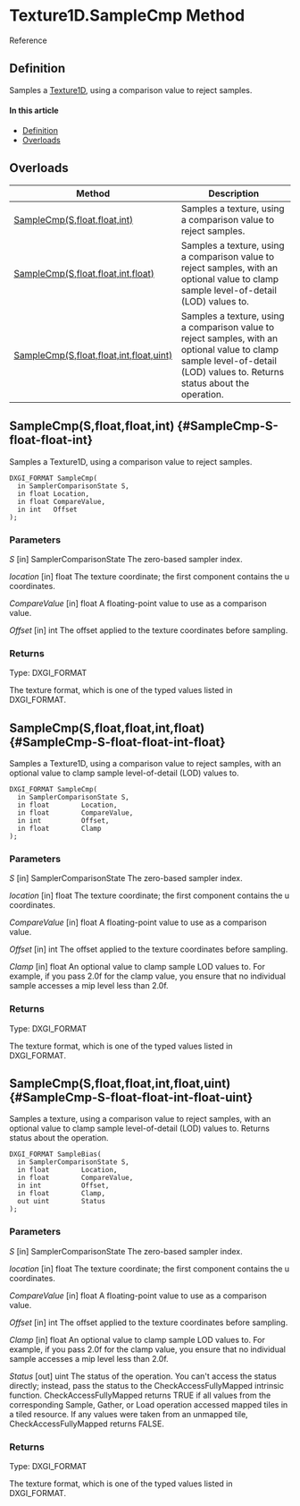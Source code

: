# Texture1D.SampleCmp Method

Reference

## Definition

Samples a [Texture1D](#Texture1D.md), using a comparison value to reject samples.

#### In this article

*  [Definition](#definition)
*  [Overloads](#overloads)

## Overloads

| Method | Description |
| ------ | ----------- |
| [SampleCmp(S,float,float,int)](#SampleCmp-S-float-float-int) | Samples a texture, using a comparison value to reject samples. |
| [SampleCmp(S,float,float,int,float)](#SampleCmp-S-float-float-int-float) | Samples a texture, using a comparison value to reject samples, with an optional value to clamp sample level-of-detail (LOD) values to. |
| [SampleCmp(S,float,float,int,float,uint)](#SampleCmp-S-float-float-int-float-uint) | Samples a texture, using a comparison value to reject samples, with an optional value to clamp sample level-of-detail (LOD) values to. Returns status about the operation. |

## SampleCmp(S,float,float,int) {#SampleCmp-S-float-float-int}

Samples a Texture1D, using a comparison value to reject samples.

```HLSL
DXGI_FORMAT SampleCmp(
  in SamplerComparisonState S,
  in float Location,
  in float CompareValue,
  in int   Offset
);
```

### Parameters
<i>S</i> [in] SamplerComparisonState
The zero-based sampler index.

<i>location</i> [in] float
The texture coordinate; the first component contains the u coordinates.

<i>CompareValue</i> [in] float
A floating-point value to use as a comparison value.

<i>Offset</i> [in] int
The offset applied to the texture coordinates before sampling.

### Returns
Type: DXGI_FORMAT

The texture format, which is one of the typed values listed in DXGI_FORMAT.

## SampleCmp(S,float,float,int,float) {#SampleCmp-S-float-float-int-float}

Samples a Texture1D, using a comparison value to reject samples, with an optional value to clamp sample level-of-detail (LOD) values to.

```HLSL
DXGI_FORMAT SampleCmp(
  in SamplerComparisonState S,
  in float        Location,
  in float        CompareValue,
  in int          Offset,
  in float        Clamp
);
```

### Parameters
<i>S</i> [in] SamplerComparisonState
The zero-based sampler index.

<i>location</i> [in] float
The texture coordinate; the first component contains the u coordinates.

<i>CompareValue</i> [in] float
A floating-point value to use as a comparison value.

<i>Offset</i> [in] int
The offset applied to the texture coordinates before sampling.

<i>Clamp</i> [in] float
An optional value to clamp sample LOD values to. For example, if you pass 2.0f for the clamp value, you ensure that no individual sample accesses a mip level less than 2.0f.

### Returns
Type: DXGI_FORMAT

The texture format, which is one of the typed values listed in DXGI_FORMAT.

## SampleCmp(S,float,float,int,float,uint) {#SampleCmp-S-float-float-int-float-uint}

Samples a texture, using a comparison value to reject samples, with an optional value to clamp sample level-of-detail (LOD) values to. Returns status about the operation.

```HLSL
DXGI_FORMAT SampleBias(
  in SamplerComparisonState S,
  in float        Location,
  in float        CompareValue,
  in int          Offset,
  in float        Clamp,
  out uint        Status
);
```

### Parameters
<i>S</i> [in] SamplerComparisonState
The zero-based sampler index.

<i>location</i> [in] float
The texture coordinate; the first component contains the u coordinates.

<i>CompareValue</i> [in] float
A floating-point value to use as a comparison value.

<i>Offset</i> [in] int
The offset applied to the texture coordinates before sampling.

<i>Clamp</i> [in] float
An optional value to clamp sample LOD values to. For example, if you pass 2.0f for the clamp value, you ensure that no individual sample accesses a mip level less than 2.0f.

<i>Status</i> [out] uint
The status of the operation. You can't access the status directly; instead, pass the status to the CheckAccessFullyMapped intrinsic function. CheckAccessFullyMapped returns TRUE if all values from the corresponding Sample, Gather, or Load operation accessed mapped tiles in a tiled resource. If any values were taken from an unmapped tile, CheckAccessFullyMapped returns FALSE.

### Returns
Type: DXGI_FORMAT

The texture format, which is one of the typed values listed in DXGI_FORMAT.